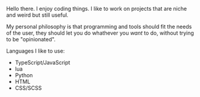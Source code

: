 Hello there. I enjoy coding things. I like to work on projects that are niche and weird but still useful.

My personal philosophy is that programming and tools should fit the needs of the user, they should let you do whathever you *want* to do, without trying to be "opinionated".  

Languages I like to use:
* TypeScript/JavaScript
* lua
* Python
* HTML
* CSS/SCSS

